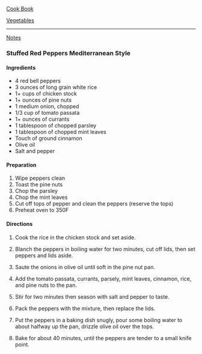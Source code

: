 [Cook Book](https://github.com/vmsmith/CookBook/blob/master/README.md)  

[Vegetables](https://github.com/vmsmith/CookBook/blob/master/vegetables.md)  

-----  

[Notes](https://github.com/vmsmith/CookBook/blob/master/notes.md)  

### Stuffed Red Peppers Mediterranean Style  

#### Ingredients  

* 4 red bell peppers 
* 3 ounces of long grain white rice
* 1+ cups of chicken stock
* 1+ ounces of pine nuts
* 1 medium onion, chopped
* 1/3 cup of tomato passata
* 1+ ounces of currants
* 1 tablespoon of chopped parsley
* 1 tablespoon of chopped mint leaves
* Touch of ground cinnamon
* Olive oil
* Salt and pepper

#### Preparation 

1. Wipe peppers clean 
2. Toast the pine nuts
3. Chop the parsley
4. Chop the mint leaves
5. Cut off tops of pepper and clean the peppers (reserve the tops)
6. Preheat oven to 350F 

#### Directions  

1. Cook the rice in the chicken stock and set aside.

2. Blanch the peppers in boiling water for two minutes, cut off lids, then set peppers and lids aside.

3. Saute the onions in olive oil until soft in the pine nut pan.

4. Add the tomato passata, currants, parsely, mint leaves, cinnamon, rice, and pine nuts to the pan. 

5. Stir for two minutes then season with salt and pepper to taste.

6. Pack the peppers with the mixture, then replace the lids.

7. Put the peppers in a baking dish snugly, pour some boiling water to about halfway up the pan, drizzle olive oil over the tops.

8. Bake for about 40 minutes, until the peppers are tender to a small knife point.


